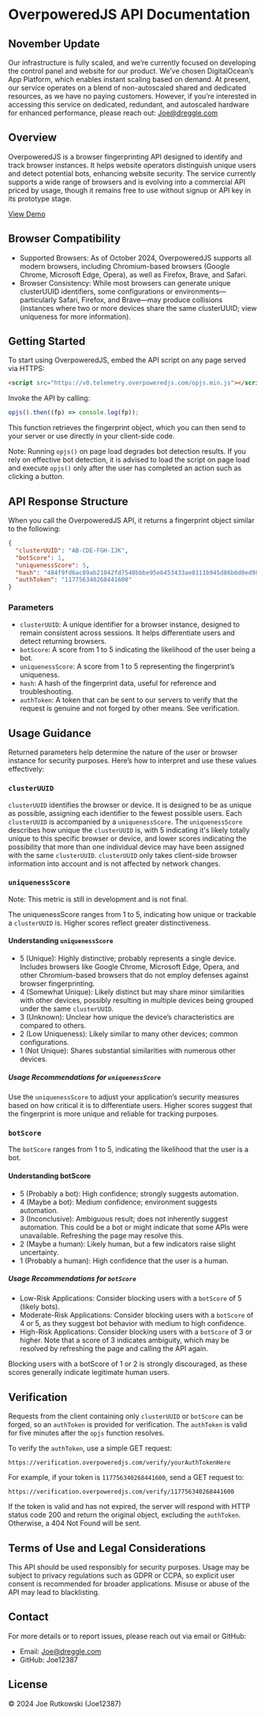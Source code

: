 # OverpoweredJS API Documentation

## November Update
Our infrastructure is fully scaled, and we’re currently focused on developing the control panel and website for our product. We’ve chosen DigitalOcean’s App Platform, which enables instant scaling based on demand. At present, our service operates on a blend of non-autoscaled shared and dedicated resources, as we have no paying customers. However, if you’re interested in accessing this service on dedicated, redundant, and autoscaled hardware for enhanced performance, please reach out: Joe@dreggle.com

## Overview
OverpoweredJS is a browser fingerprinting API designed to identify and track browser instances. It helps website operators distinguish unique users and detect potential bots, enhancing website security. The service currently supports a wide range of browsers and is evolving into a commercial API priced by usage, though it remains free to use without signup or API key in its prototype stage.

[View Demo](https://overpoweredjs.com/demo.html)

## Browser Compatibility

- Supported Browsers: As of October 2024, OverpoweredJS supports all modern browsers, including Chromium-based browsers (Google Chrome, Microsoft Edge, Opera), as well as Firefox, Brave, and Safari.
- Browser Consistency: While most browsers can generate unique clusterUUID identifiers, some configurations or environments—particularly Safari, Firefox, and Brave—may produce collisions (instances where two or more devices share the same clusterUUID; view uniqueness for more information).

## Getting Started

To start using OverpoweredJS, embed the API script on any page served via HTTPS:

```html
<script src="https://v0.telemetry.overpoweredjs.com/opjs.min.js"></script>
```

Invoke the API by calling:

```js
opjs().then((fp) => console.log(fp));
```

This function retrieves the fingerprint object, which you can then send to your server or use directly in your client-side code.

Note: Running `opjs()` on page load degrades bot detection results. If you rely on effective bot detection, it is advised to load the script on page load and execute `opjs()` only after the user has completed an action such as clicking a button.

## API Response Structure

When you call the OverpoweredJS API, it returns a fingerprint object similar to the following:

```json
{
  "clusterUUID": "AB-CDE-FGH-IJK",
  "botScore": 1,
  "uniquenessScore": 5,
  "hash": "484f9fd6ac89ab21042fd7540bbbe95e6453433ae0111b945d86b6d0ed98e616",
  "authToken": "117756340268441600"
}
```

### Parameters

- `clusterUUID`: A unique identifier for a browser instance, designed to remain consistent across sessions. It helps differentiate users and detect returning browsers.
- `botScore`: A score from 1 to 5 indicating the likelihood of the user being a bot.
- `uniquenessScore`: A score from 1 to 5 representing the fingerprint’s uniqueness.
- `hash`: A hash of the fingerprint data, useful for reference and troubleshooting.
- `authToken`: A token that can be sent to our servers to verify that the request is genuine and not forged by other means. See verification.

## Usage Guidance

Returned parameters help determine the nature of the user or browser instance for security purposes. Here’s how to interpret and use these values effectively:

### `clusterUUID`

`clusterUUID` identifies the browser or device. It is designed to be as unique as possible, assigning each identifier to the fewest possible users. Each `clusterUUID` is accompanied by a `uniquenessScore`. The `uniquenessScore` describes how unique the `clusterUUID` is, with 5 indicating it's likely totally unique to this specific browser or device, and lower scores indicating the possibility that more than one individual device may have been assigned with the same `clusterUUID`. `clusterUUID` only takes client-side browser information into account and is not affected by network changes.

### `uniquenessScore`

Note: This metric is still in development and is not final.

The uniquenessScore ranges from 1 to 5, indicating how unique or trackable a `clusterUUID` is. Higher scores reflect greater distinctiveness.

#### Understanding `uniquenessScore`

- 5 (Unique): Highly distinctive; probably represents a single device. Includes browsers like Google Chrome, Microsoft Edge, Opera, and other Chromium-based browsers that do not employ defenses against browser fingerprinting.
- 4 (Somewhat Unique): Likely distinct but may share minor similarities with other devices, possibly resulting in multiple devices being grouped under the same `clusterUUID`.
- 3 (Unknown): Unclear how unique the device’s characteristics are compared to others.
- 2 (Low Uniqueness): Likely similar to many other devices; common configurations.
- 1 (Not Unique): Shares substantial similarities with numerous other devices.

##### Usage Recommendations for `uniquenessScore`

Use the `uniquenessScore` to adjust your application’s security measures based on how critical it is to differentiate users. Higher scores suggest that the fingerprint is more unique and reliable for tracking purposes.

### `botScore`

The `botScore` ranges from 1 to 5, indicating the likelihood that the user is a bot.

#### Understanding botScore

- 5 (Probably a bot): High confidence; strongly suggests automation.
- 4 (Maybe a bot): Medium confidence; environment suggests automation.
- 3 (Inconclusive): Ambiguous result; does not inherently suggest automation. This could be a bot or might indicate that some APIs were unavailable. Refreshing the page may resolve this.
- 2 (Maybe a human): Likely human, but a few indicators raise slight uncertainty.
- 1 (Probably a human): High confidence that the user is a human.

##### Usage Recommendations for `botScore`

- Low-Risk Applications: Consider blocking users with a `botScore` of 5 (likely bots).
- Moderate-Risk Applications: Consider blocking users with a `botScore` of 4 or 5, as they suggest bot behavior with medium to high confidence.
- High-Risk Applications: Consider blocking users with a `botScore` of 3 or higher. Note that a score of 3 indicates ambiguity, which may be resolved by refreshing the page and calling the API again.

Blocking users with a botScore of 1 or 2 is strongly discouraged, as these scores generally indicate legitimate human users.

## Verification

Requests from the client containing only `clusterUUID` or `botScore` can be forged, so an `authToken` is provided for verification. The `authToken` is valid for five minutes after the `opjs` function resolves.

To verify the `authToken`, use a simple GET request:

`https://verification.overpoweredjs.com/verify/yourAuthTokenHere`

For example, if your token is `117756340268441600`, send a GET request to:

`https://verification.overpoweredjs.com/verify/117756340268441600`

If the token is valid and has not expired, the server will respond with HTTP status code 200 and return the original object, excluding the `authToken`. Otherwise, a 404 Not Found will be sent.

## Terms of Use and Legal Considerations

This API should be used responsibly for security purposes. Usage may be subject to privacy regulations such as GDPR or CCPA, so explicit user consent is recommended for broader applications. Misuse or abuse of the API may lead to blacklisting.

## Contact

For more details or to report issues, please reach out via email or GitHub:

 * Email: Joe@dreggle.com
 * GitHub: Joe12387

## License
© 2024 Joe Rutkowski (Joe12387)
